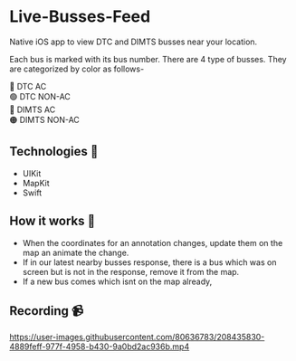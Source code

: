 # Live-Busses-Feed

Native iOS app to view DTC and DIMTS busses near your location.

Each bus is marked with its bus number. There are 4 type of busses. They are categorized by color as follows-

🔴 DTC AC <br>
🟢 DTC NON-AC <br>
🔵 DIMTS AC <br>
🟠 DIMTS NON-AC <br>


## Technologies 📡
* UIKit
* MapKit
* Swift

## How it works 🧐
* When the coordinates for an annotation changes, update them on the map an animate the change.
* If in our latest nearby busses response, there is a bus which was on screen but is not in the response, remove it from the map.
* If a new bus comes which isnt on the map already, 


## Recording 📹

https://user-images.githubusercontent.com/80636783/208435830-4889feff-977f-4958-b430-9a0bd2ac936b.mp4

